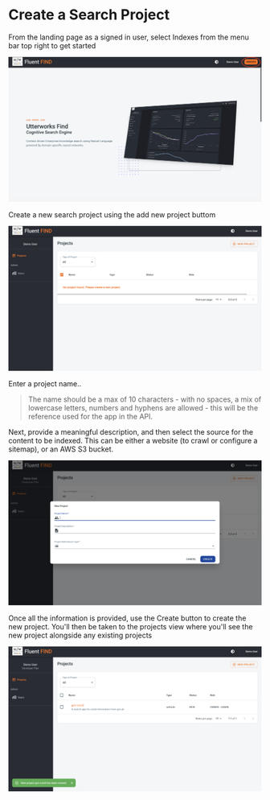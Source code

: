 # Create a Search Project
From the landing page as a signed in user, select Indexes from the menu bar top right to get started

![Landing Page](../img/landing-page.png) 

Create a new search project using the add new project buttom

![Add a new project](../img/new-project.png)

Enter a project name..  
>The name should be a max of 10 characters - with no spaces, a mix of lowercase letters, numbers and hyphens are allowed - this will be the reference used for the app in the API.

Next, provide a meaningful description, and then select the source for the content to be indexed. This can be either a website (to crawl or configure a sitemap), or an AWS S3 bucket.

![New project dialog](../img/new-project-dialog.png)

Once all the information is provided, use the Create button to create the new project. You'll then be taken to the projects view where you'll see the new project alongside any existing projects

![Projects View](../img/project-created.png)